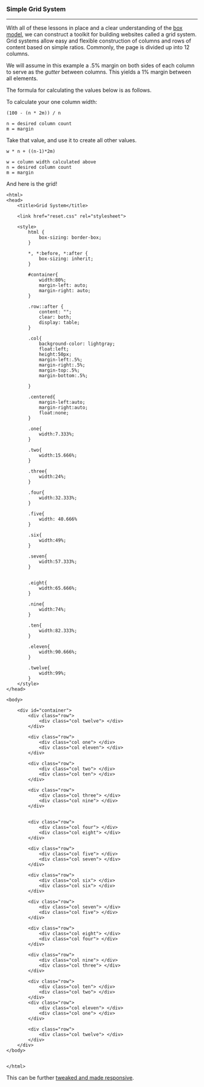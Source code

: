 ### Simple Grid System

-----

With all of these lessons in place and a clear understanding of the [box model](boxmodel.md), we can construct a toolkit for building websites called a grid system. Grid systems allow easy and flexible construction of columns and rows of content based on simple ratios. Commonly, the page is divided up into 12 columns.

We will assume in this example a .5% margin on both sides of each column to serve as the *gutter* between columns. This yields a 1% margin between all elements.

The formula for calculating the values below is as follows.


To calculate your one column width:

```
(100 - (n * 2m)) / n 

n = desired column count
m = margin
```

Take that value, and use it to create all other values.

```
w * n + ((n-1)*2m)

w = column width calculated above
n = desired column count
m = margin
```

And here is the grid!

```
<html>
<head>
	<title>Grid System</title>
	
	<link href="reset.css" rel="stylesheet">

	<style>
		html {
			box-sizing: border-box;
		}

		*, *:before, *:after {
			box-sizing: inherit;
		}

		#container{
			width:80%;
			margin-left: auto;
			margin-right: auto;
		}

		.row::after {
			content: "";
			clear: both;
			display: table;
		}

		.col{
			background-color: lightgray;			
			float:left;
			height:50px;
			margin-left:.5%;
			margin-right:.5%;
			margin-top:.5%;
			margin-bottom:.5%;

		}

		.centered{
			margin-left:auto;
			margin-right:auto;
			float:none;
		}

		.one{
			width:7.333%;
		}

		.two{
			width:15.666%;
		}

		.three{
			width:24%;
		}

		.four{
			width:32.333%;
		}

		.five{
			width: 40.666%
		}

		.six{
			width:49%;
		}

		.seven{
			width:57.333%;
		}


		.eight{
			width:65.666%;
		}

		.nine{
			width:74%;
		}

		.ten{
			width:82.333%;
		}

		.eleven{
			width:90.666%;
		}

		.twelve{
			width:99%;
		}
	</style>
</head>

<body>

	<div id="container"> 
		<div class="row">
			<div class="col twelve"> </div>
		</div>

		<div class="row">
			<div class="col one"> </div>
			<div class="col eleven"> </div>
		</div>

		<div class="row">
			<div class="col two"> </div>
			<div class="col ten"> </div>
		</div>

		<div class="row">
			<div class="col three"> </div>
			<div class="col nine"> </div>
		</div>


		<div class="row">
			<div class="col four"> </div>
			<div class="col eight"> </div>
		</div>

		<div class="row">
			<div class="col five"> </div>
			<div class="col seven"> </div>
		</div>

		<div class="row">
			<div class="col six"> </div>
			<div class="col six"> </div>
		</div>

		<div class="row">
			<div class="col seven"> </div>
			<div class="col five"> </div>
		</div>

		<div class="row">
			<div class="col eight"> </div>
			<div class="col four"> </div>
		</div>

		<div class="row">
			<div class="col nine"> </div>
			<div class="col three"> </div>
		</div>		

		<div class="row">
			<div class="col ten"> </div>
			<div class="col two"> </div>
		</div>
		<div class="row">
			<div class="col eleven"> </div>
			<div class="col one"> </div>
		</div>

		<div class="row">
			<div class="col twelve"> </div>
		</div>
	</div>
</body>


</html>
```

This can be further [tweaked and made responsive](tweaks.md).